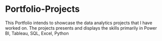 # Portfolio-Projects
This Portfolio intends to showcase the data analytics projects that I have worked on. The projects presents and displays the skills primarily in Power BI, Tableau, SQL, Excel, Python 
